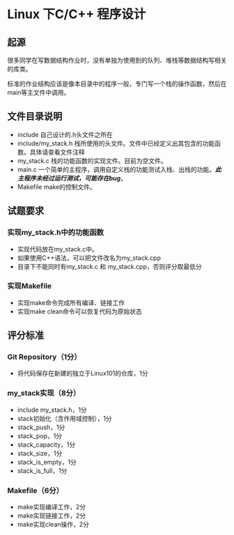 # Linux 下C/C++ 程序设计

## 起源
很多同学在写数据结构作业时，没有单独为使用到的队列、堆栈等数据结构写相关的库类。

标准的作业结构应该是像本目录中的程序一般，专门写一个栈的操作函数，然后在main等主文件中调用。

## 文件目录说明
+ include 自己设计的.h头文件之所在
+ include/my_stack.h 栈所使用的头文件。文件中已经定义出其包含的功能函数。具体请查看文件注释
+ my_stack.c 栈的功能函数的实现文件。目前为空文件。
+ main.c 一个简单的主程序，调用自定义栈的功能测试入栈、出栈的功能。***此主程序未经过运行测试，可能存在bug***。
+ Makefile make的控制文件。

## 试题要求

### 实现my_stack.h中的功能函数
+ 实现代码放在my_stack.c中。
+ 如果使用C++语法，可以把文件改名为my_stack.cpp
+ 目录下不能同时有my_stack.c 和 my_stack.cpp，否则评分取最低分

### 实现Makefile
+ 实现make命令完成所有编译、链接工作
+ 实现make clean命令可以恢复代码为原始状态

## 评分标准

### Git Repository（1分）
+ 将代码保存在新建的独立于Linux101的仓库，1分

### my_stack实现（8分）
+ include my_stack.h，1分
+ stack初始化（含作用域控制），1分
+ stack_push，1分
+ stack_pop，1分
+ stack_capacity，1分
+ stack_size，1分
+ stack_is_empty，1分
+ stack_is_full，1分

### Makefile（6分）
+ make实现编译工作，2分
+ make实现链接工作，2分
+ make实现clean操作，2分
